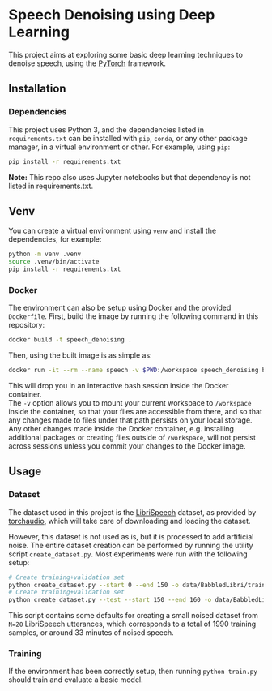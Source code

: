 # Speech Denoising using Deep Learning

This project aims at exploring some basic deep learning techniques to denoise speech,
using the [PyTorch](https://pytorch.org/) framework.

## Installation

### Dependencies

This project uses Python 3, and the dependencies listed in `requirements.txt` can
be installed with `pip`, `conda`, or any other package manager, in a virtual environment
or other. For example, using `pip`:
```bash
pip install -r requirements.txt
```

**Note:** This repo also uses Jupyter notebooks but that dependency is not
listed in requirements.txt.

## Venv

You can create a virtual environment using `venv` and install the dependencies, for example:
```bash
python -m venv .venv
source .venv/bin/activate
pip install -r requirements.txt
```

### Docker

The environment can also be setup using Docker and the provided `Dockerfile`.
First, build the image by running the following command in this repository:
```bash
docker build -t speech_denoising .
```

Then, using the built image is as simple as:
```bash
docker run -it --rm --name speech -v $PWD:/workspace speech_denoising bash
```

This will drop you in an interactive bash session inside the Docker container.\
The `-v` option allows you to mount your current workspace to `/workspace`
inside the container, so that your files are accessible from there, and so that any
changes made to files under that path persists on your local storage. Any other changes
made inside the Docker container, e.g. installing additional packages or creating files
outside of `/workspace`, will not persist across sessions unless you commit your changes
to the Docker image.


## Usage

### Dataset

The dataset used in this project is the [LibriSpeech](https://www.openslr.org/12/) dataset,
as provided by [torchaudio](https://pytorch.org/audio/stable/_modules/torchaudio/datasets/librispeech.html),
which will take care of downloading and loading the dataset.

However, this dataset is not used as is, but it is processed to add artificial noise.
The entire dataset creation can be performed by running the utility script `create_dataset.py`.
Most experiments were run with the following setup:
```bash
# Create training+validation set
python create_dataset.py --start 0 --end 150 -o data/BabbledLibri/train
# Create training+validation set
python create_dataset.py --test --start 150 --end 160 -o data/BabbledLibri/test
```



This script contains some defaults for creating a small noised dataset from `N=20` LibriSpeech
utterances, which corresponds to a total of 1990 training samples, or around 33 minutes of noised
speech.

### Training

If the environment has been correctly setup, then running `python train.py` should
train and evaluate a basic model.
